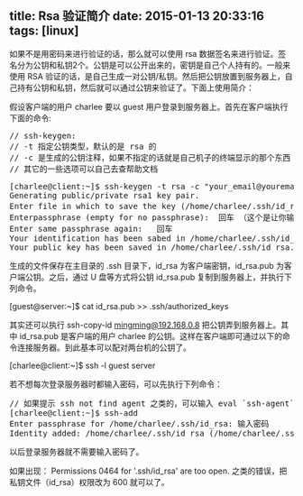 title: Rsa 验证简介
date: 2015-01-13 20:33:16
tags: [linux]
---

 如果不是用密码来进行验证的话，那么就可以使用 rsa 数据签名来进行验证。签名分为公钥和私钥2个。公钥是可以公开出来的，密钥是自己个人持有的。一般来使用 RSA 验证的话，是自己生成一对公钥/私钥。然后把公钥放置到服务器上，自己持有公钥和私钥，然后就可以通过公钥来验证了。下面上使用简介：
 

假设客户端的用户 charlee 要以 guest 用户登录到服务器上。首先在客户端执行下面的命令:

<pre>
// ssh-keygen: 
// -t 指定公钥类型，默认的是 rsa 的
// -c 是生成的公钥注释，如果不指定的话就是自己机子的终端显示的那个东西
// 其它的一些选项可以自己去查帮助文档
</pre>

<pre>
[charlee@client:~]$ ssh-keygen -t rsa -c "your_email@youremail.com"
Generating public/private rsa1 key pair.
Enter file in which to save the key (/home/charlee/.ssh/id_rsa): 回车 （这个是让你指定输出文件，直接敲回车就是括号里那个默认的路径、文件）
Enterpassphrase (empty for no passphrase):  回车 （这个是让你输入你公钥的密码，直接敲回车就不设定密码）
Enter same passphrase again:   回车
Your identification has been sabed in /home/charlee/.ssh/id_rsa
Your public key has been saved in /home/charlee/.ssh/id_rsa.pub
</pre>

生成的文件保存在主目录的 .ssh 目录下，id_rsa 为客户端密钥，id_rsa.pub 为客户端公钥。之后，通过 U 盘等方式将公钥 id_rsa.pub 复制到服务器上，并执行下列命令。

[guest@server:~]$ cat id_rsa.pub >> .ssh/authorized_keys

其实还可以执行 ssh-copy-id mingming@192.168.0.8 把公钥弄到服务器上。其中 id_rsa.pub 是客户端的用户 charlee 的公钥。这样在客户端即可通过以下的命令连接服务器。到此基本可以配对两台机的公钥了。

[charlee@client:~]$ ssh -l guest server

若不想每次登录服务器时都输入密码，可以先执行下列命令：

<pre>
// 如果提示 ssh not find agent 之类的，可以输入 eval `ssh-agent` 启动 ssh agent
[charlee@client:~]$ ssh-add
Enter passphrase for /home/charlee/.ssh/id_rsa: 输入密码
Identity added: /home/charlee/.ssh/id_rsa (/home/charlee/.ssh/id_rsa)
</pre>

以后登录服务器就不需要输入密码了。

如果出现： Permissions 0464 for '.ssh/id_rsa' are too open. 之类的错误，把私钥文件（id_rsa）权限改为 600 就可以了。

